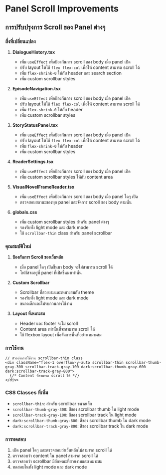 # Panel Scroll Improvements

## การปรับปรุงการ Scroll ของ Panel ต่างๆ

### สิ่งที่เปลี่ยนแปลง

1. **DialogueHistory.tsx**
   - เพิ่ม `useEffect` เพื่อป้องกันการ scroll ของ body เมื่อ panel เปิด
   - ปรับ layout ให้ใช้ `flex flex-col` เพื่อให้ content สามารถ scroll ได้
   - เพิ่ม `flex-shrink-0` ให้กับ header และ search section
   - เพิ่ม custom scrollbar styles

2. **EpisodeNavigation.tsx**
   - เพิ่ม `useEffect` เพื่อป้องกันการ scroll ของ body เมื่อ panel เปิด
   - ปรับ layout ให้ใช้ `flex flex-col` เพื่อให้ content สามารถ scroll ได้
   - เพิ่ม `flex-shrink-0` ให้กับ header
   - เพิ่ม custom scrollbar styles

3. **StoryStatusPanel.tsx**
   - เพิ่ม `useEffect` เพื่อป้องกันการ scroll ของ body เมื่อ panel เปิด
   - ปรับ layout ให้ใช้ `flex flex-col` เพื่อให้ content สามารถ scroll ได้
   - เพิ่ม `flex-shrink-0` ให้กับ header
   - เพิ่ม custom scrollbar styles

4. **ReaderSettings.tsx**
   - เพิ่ม `useEffect` เพื่อป้องกันการ scroll ของ body เมื่อ panel เปิด
   - เพิ่ม custom scrollbar styles ให้กับ content area

5. **VisualNovelFrameReader.tsx**
   - เพิ่ม `useEffect` เพื่อป้องกันการ scroll ของ body เมื่อ panel ใดๆ เปิด
   - ตรวจสอบสถานะของทุก panel และจัดการ scroll ของ body ตามนั้น

6. **globals.css**
   - เพิ่ม custom scrollbar styles สำหรับ panel ต่างๆ
   - รองรับทั้ง light mode และ dark mode
   - ใช้ `scrollbar-thin` class สำหรับ panel scrollbar

### คุณสมบัติใหม่

1. **ป้องกันการ Scroll ของเว็บหลัก**
   - เมื่อ panel ใดๆ เปิดขึ้นมา body จะไม่สามารถ scroll ได้
   - โฟกัสจะอยู่ที่ panel ที่เปิดขึ้นมาเท่านั้น

2. **Custom Scrollbar**
   - Scrollbar ที่สวยงามและเหมาะสมกับ theme
   - รองรับทั้ง light mode และ dark mode
   - ขนาดเล็กและไม่รบกวนการใช้งาน

3. **Layout ที่เหมาะสม**
   - Header และ footer จะไม่ scroll
   - Content area เท่านั้นที่จะสามารถ scroll ได้
   - ใช้ flexbox layout เพื่อจัดการพื้นที่อย่างเหมาะสม

### การใช้งาน

```tsx
// ตัวอย่างการใช้งาน scrollbar-thin class
<div className="flex-1 overflow-y-auto scrollbar-thin scrollbar-thumb-gray-300 scrollbar-track-gray-100 dark:scrollbar-thumb-gray-600 dark:scrollbar-track-gray-800">
  {/* Content ที่สามารถ scroll ได้ */}
</div>
```

### CSS Classes ที่เพิ่ม

- `scrollbar-thin`: สำหรับ scrollbar ขนาดเล็ก
- `scrollbar-thumb-gray-300`: สีของ scrollbar thumb ใน light mode
- `scrollbar-track-gray-100`: สีของ scrollbar track ใน light mode
- `dark:scrollbar-thumb-gray-600`: สีของ scrollbar thumb ใน dark mode
- `dark:scrollbar-track-gray-800`: สีของ scrollbar track ใน dark mode

### การทดสอบ

1. เปิด panel ใดๆ และตรวจสอบว่าเว็บหลักไม่สามารถ scroll ได้
2. ตรวจสอบว่า content ใน panel สามารถ scroll ได้
3. ตรวจสอบว่า scrollbar มีลักษณะที่สวยงามและเหมาะสม
4. ทดสอบในทั้ง light mode และ dark mode 